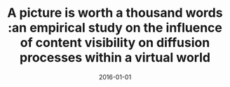 ---
# Documentation: https://wowchemy.com/docs/managing-content/

title: A picture is worth a thousand words :an empirical study on the influence of
  content visibility on diffusion processes within a virtual world
subtitle: ''
summary: ''
authors:
- Jarosław J. Jankowski
- brodka
- Juho Hamari
tags: []
categories: []
date: '2016-01-01'
lastmod: 2022-10-07T05:04:52Z
featured: false
draft: false

# Featured image
# To use, add an image named `featured.jpg/png` to your page's folder.
# Focal points: Smart, Center, TopLeft, Top, TopRight, Left, Right, BottomLeft, Bottom, BottomRight.
image:
  caption: ''
  focal_point: ''
  preview_only: false

# Projects (optional).
#   Associate this post with one or more of your projects.
#   Simply enter your project's folder or file name without extension.
#   E.g. `projects = ["internal-project"]` references `content/project/deep-learning/index.md`.
#   Otherwise, set `projects = []`.
projects: []
publishDate: '2022-10-07T05:04:50.914920Z'
publication_types:
- '2'
abstract: ''
publication: '*Behaviour & Information Technology*'
doi: 10.1080/0144929X.2016.1212932
---